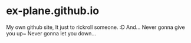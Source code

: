 # ex-plane.github.io
My own github site, It just to rickroll someone. :D
And...
Never gonna give you up~
Never gonna let you down...
